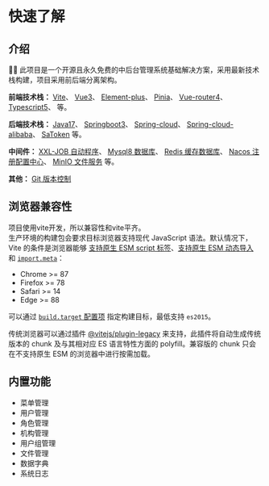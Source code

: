 ---
---

# 快速了解
## 介绍

🎉🎉 此项目是一个开源且永久免费的中后台管理系统基础解决方案，采用最新技术栈构建，项目采用前后端分离架构。 

**前端技术栈：**
[Vite](https://cn.vitejs.dev)、
[Vue3](https://cn.vuejs.org)、
[Element-plus](https://element-plus.gitee.io/zh-CN/)、
[Pinia](https://pinia.web3doc.top/)、
[Vue-router4](https://router.vuejs.org/zh/)、
[Typescript5](https://www.typescriptlang.org/zh)、
等。

**后端技术栈：**
[Java17](https://docs.oracle.com/en/java/javase/17/books.html)、
[Springboot3](https://spring.io/projects/spring-boot)、
[Spring-cloud](https://spring.io/projects/spring-cloud)、
[Spring-cloud-alibaba](https://spring.io/projects/spring-cloud-alibaba)、
[SaToken](https://sa-token.cc/)
等。

**中间件：**
[XXL-JOB 自动程序](https://gitee.com/xuxueli0323/xxl-job)、
[Mysql8 数据库](https://www.mysql.com/)、
[Redis 缓存数据库](https://redis.io/)、
[Nacos 注册配置中心](https://nacos.io/zh-cn/docs/v2/quickstart/quick-start.html)、
[MinIO 文件服务](https://min.io/docs)
等。

**其他：**
[Git 版本控制](https://git-scm.com/)

## 浏览器兼容性

项目使用vite开发，所以兼容性和vite平齐。<br> 
生产环境的构建包会要求目标浏览器支持现代 JavaScript 语法。默认情况下，Vite 的条件是浏览器能够 [支持原生 ESM script 标签](https://caniuse.com/es6-module)、[支持原生 ESM 动态导入](https://caniuse.com/es6-module-dynamic-import) 和 [`import.meta`](https://caniuse.com/mdn-javascript_operators_import_meta)：

- Chrome >= 87
- Firefox >= 78
- Safari >= 14
- Edge >= 88

可以通过 [`build.target` 配置项](https://cn.vitejs.dev/config/build-options.html#build-target) 指定构建目标，最低支持 `es2015`。

传统浏览器可以通过插件 [@vitejs/plugin-legacy](https://github.com/vitejs/vite/tree/main/packages/plugin-legacy) 来支持，此插件将自动生成传统版本的 chunk 及与其相对应 ES 语言特性方面的 polyfill。兼容版的 chunk 只会在不支持原生 ESM 的浏览器中进行按需加载。

## 内置功能
* 菜单管理
* 用户管理
* 角色管理
* 机构管理
* 用户组管理
* 文件管理
* 数据字典
* 系统日志

